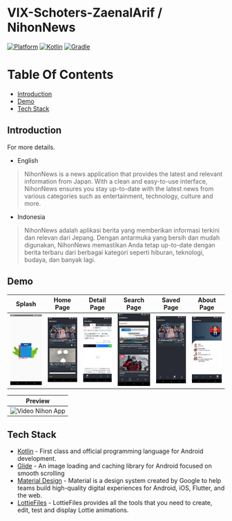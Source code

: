 # VIX-Schoters-ZaenalArif / NihonNews

[![Platform](https://img.shields.io/badge/platform-Android-green.svg)](http://developer.android.com/index.html) [![Kotlin](https://img.shields.io/badge/kotlin-1.7.10-orange.svg)](http://kotlinlang.org) [![Gradle](https://img.shields.io/badge/gradle-4.1.1-%2366DCB8.svg)](https://developer.android.com/studio/releases/gradle-plugin)

# Table Of Contents

- [Introduction](#introduction)
- [Demo](#demo)
- [Tech Stack](#tech-stack)

## Introduction

For more details.

- English

> NihonNews is a news application that provides the latest and relevant information from Japan. With
> a clean and easy-to-use interface, NihonNews ensures you stay up-to-date with the latest news from
> various categories such as entertainment, technology, culture and more.

- Indonesia

> NihonNews adalah aplikasi berita yang memberikan informasi terkini dan relevan dari Jepang. Dengan
> antarmuka yang bersih dan mudah digunakan, NihonNews memastikan Anda tetap up-to-date dengan berita
> terbaru dari berbagai kategori seperti hiburan, teknologi, budaya, dan banyak lagi.

## Demo
| Splash                                                  | Home Page                                       | Detail Page                                         | Search Page                                         | Saved Page                                        | About Page                                        |
|---------------------------------------------------------|-------------------------------------------------|-----------------------------------------------------|-----------------------------------------------------|---------------------------------------------------|---------------------------------------------------|
| ![splash screen](app/src/main/assets/splash_screen.png) | ![home page](app/src/main/assets/home_page.png) | ![detail page](app/src/main/assets/detail_page.png) | ![search page](app/src/main/assets/search_page.png) | ![saved page](app/src/main/assets/saved_page.png) | ![about page](app/src/main/assets/about_page.png) |

 | Preview                                               |
 |-------------------------------------------------------|
 | ![Video Nihon App](app/src/main/assets/nihon_app.gif) |
## Tech Stack

- [Kotlin](https://kotlinlang.org/) - First class and official programming language for Android
  development.
- [Glide](https://github.com/bumptech/glide) - An image loading and caching library for Android
  focused on smooth scrolling
- [Material Design](https://material.io/develop/android/docs/getting-started) - Material is a design
  system created by Google to help teams build high-quality digital experiences for Android, iOS,
  Flutter, and the web.
- [LottieFiles](https://lottiefiles.com/) - LottieFiles provides all the tools that you need to
  create, edit, test and display Lottie animations.